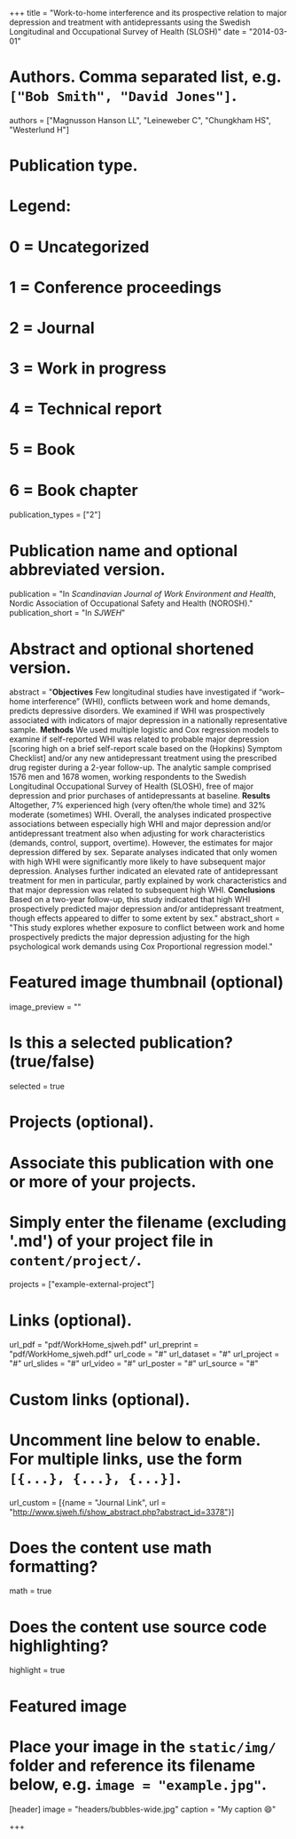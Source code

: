 +++
title = "Work-to-home interference and its prospective relation to major depression and treatment with antidepressants using the Swedish Longitudinal and Occupational Survey of Health (SLOSH)"
date = "2014-03-01"

# Authors. Comma separated list, e.g. `["Bob Smith", "David Jones"]`.
authors = ["Magnusson Hanson LL", "Leineweber C", "Chungkham HS", "Westerlund H"]

# Publication type.
# Legend:
# 0 = Uncategorized
# 1 = Conference proceedings
# 2 = Journal
# 3 = Work in progress
# 4 = Technical report
# 5 = Book
# 6 = Book chapter
publication_types = ["2"]

# Publication name and optional abbreviated version.
publication = "In *Scandinavian Journal of Work Environment and Health*, Nordic Association of Occupational Safety and Health (NOROSH)."
publication_short = "In *SJWEH*"

# Abstract and optional shortened version.
abstract = "**Objectives** Few longitudinal studies have investigated if “work–home interference” (WHI), conflicts between work and home demands, predicts depressive disorders. We examined if WHI was prospectively associated with indicators of major depression in a nationally representative sample. **Methods** We used multiple logistic and Cox regression models to examine if self-reported WHI was related to probable major depression [scoring high on a brief self-report scale based on the (Hopkins) Symptom Checklist] and/or any new antidepressant treatment using the prescribed drug register during a 2-year follow-up. The analytic sample comprised 1576 men and 1678 women, working respondents to the Swedish Longitudinal Occupational Survey of Health (SLOSH), free of major depression and prior purchases of antidepressants at baseline. **Results** Altogether, 7% experienced high (very often/the whole time) and 32% moderate (sometimes) WHI. Overall, the analyses indicated prospective associations between especially high WHI and major depression and/or antidepressant treatment also when adjusting for work characteristics (demands, control, support, overtime). However, the estimates for major depression differed by sex. Separate analyses indicated that only women with high WHI were significantly more likely to have subsequent major depression. Analyses further indicated an elevated rate of antidepressant treatment for men in particular, partly explained by work characteristics and that major depression was related to subsequent high WHI. **Conclusions** Based on a two-year follow-up, this study indicated that high WHI prospectively predicted major depression and/or antidepressant treatment, though effects appeared to differ to some extent by sex."
abstract_short = "This study explores whether exposure to conflict between work and home prospectively predicts the major depression adjusting for the high psychological work demands using Cox Proportional regression model."

# Featured image thumbnail (optional)
image_preview = ""

# Is this a selected publication? (true/false)
selected = true

# Projects (optional).
#   Associate this publication with one or more of your projects.
#   Simply enter the filename (excluding '.md') of your project file in `content/project/`.
projects = ["example-external-project"]

# Links (optional).
url_pdf = "pdf/WorkHome_sjweh.pdf"
url_preprint = "pdf/WorkHome_sjweh.pdf"
url_code = "#"
url_dataset = "#"
url_project = "#"
url_slides = "#"
url_video = "#"
url_poster = "#"
url_source = "#"

# Custom links (optional).
#   Uncomment line below to enable. For multiple links, use the form `[{...}, {...}, {...}]`.
url_custom = [{name = "Journal Link", url = "http://www.sjweh.fi/show_abstract.php?abstract_id=3378"}]

# Does the content use math formatting?
math = true

# Does the content use source code highlighting?
highlight = true

# Featured image
# Place your image in the `static/img/` folder and reference its filename below, e.g. `image = "example.jpg"`.
[header]
image = "headers/bubbles-wide.jpg"
caption = "My caption :smile:"

+++
